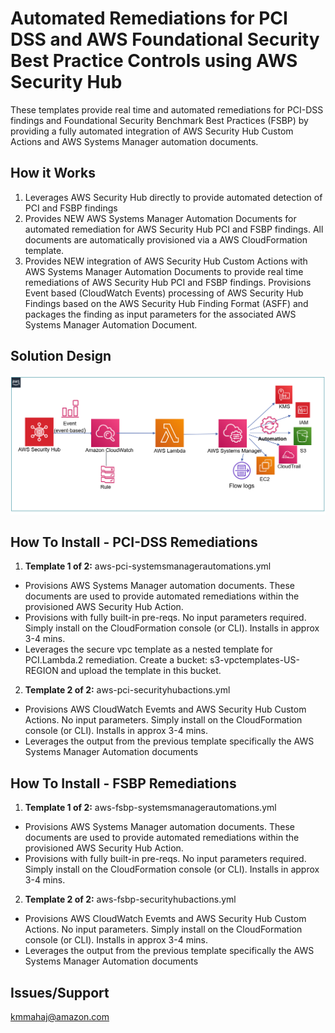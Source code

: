 <p align="center">
</p>

# Automated Remediations for PCI DSS and AWS Foundational Security Best Practice Controls using AWS Security Hub

These templates provide real time and automated remediations for PCI-DSS findings and Foundational Security Benchmark Best Practices (FSBP) by providing a fully automated integration of AWS Security Hub Custom Actions and AWS Systems Manager automation documents.


## How it Works

1. Leverages AWS Security Hub directly to provide automated detection of PCI and FSBP findings
2. Provides NEW AWS Systems Manager Automation Documents for automated remediation for AWS Security Hub PCI and FSBP findings. All documents are automatically provisioned via a AWS CloudFormation template.
3. Provides NEW integration of AWS Security Hub Custom Actions with AWS Systems Manager Automation Documents to provide real time remediations of AWS Security Hub PCI and FSBP findings. Provisions Event based (CloudWatch Events) processing of AWS Security Hub Findings based on the AWS Security Hub Finding Format (ASFF) and packages the finding as input parameters for the associated AWS Systems Manager Automation Document.


## Solution Design

![](images/arch-diagram.png)


## How To Install - PCI-DSS Remediations

1. **Template 1 of 2:** aws-pci-systemsmanagerautomations.yml
* Provisions AWS Systems Manager automation documents. These documents are used to provide automated remediations within the provisioned AWS Security Hub Action.
* Provisions with fully built-in pre-reqs. No input parameters required. Simply install on the CloudFormation console (or CLI). Installs in approx 3-4 mins.
* Leverages the secure vpc template as a nested template for PCI.Lambda.2 remediation. Create a bucket: s3-vpctemplates-US-REGION and upload the template in this bucket.

2. **Template 2 of 2:** aws-pci-securityhubactions.yml
* Provisions AWS CloudWatch Evemts and AWS Security Hub Custom Actions. No input parameters. Simply install on the CloudFormation console (or CLI). Installs in approx 3-4 mins.
* Leverages the output from the previous template specifically the AWS Systems Manager Automation documents

## How To Install - FSBP Remediations

1. **Template 1 of 2:** aws-fsbp-systemsmanagerautomations.yml
* Provisions AWS Systems Manager automation documents. These documents are used to provide automated remediations within the provisioned AWS Security Hub Action.
* Provisions with fully built-in pre-reqs. No input parameters required. Simply install on the CloudFormation console (or CLI). Installs in approx 3-4 mins.


2. **Template 2 of 2:** aws-fsbp-securityhubactions.yml
* Provisions AWS CloudWatch Evemts and AWS Security Hub Custom Actions. No input parameters. Simply install on the CloudFormation console (or CLI). Installs in approx 3-4 mins.
* Leverages the output from the previous template specifically the AWS Systems Manager Automation documents


## Issues/Support

kmmahaj@amazon.com

